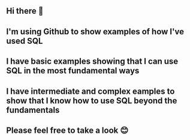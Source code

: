 ## Hi there :wave:
## I'm using Github to show examples of how I've used SQL
## I have basic examples showing that I can use SQL in the most fundamental ways
## I have intermediate and complex eamples to show that I know how to use SQL beyond the fundamentals
## Please feel free to take a look :blush:
